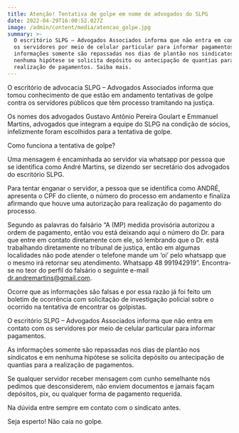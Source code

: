 ```yaml
---
title: Atenção! Tentativa de golpe em nome de advogados do SLPG
date: 2022-04-29T16:00:52.027Z
image: /admin/content/media/atencao_golpe.jpg
summary: >-
  O escritório SLPG – Advogados Associados informa que não entra em contato com
  os servidores por meio de celular particular para informar pagamentos. As
  informações somente são repassadas nos dias de plantão nos sindicatos e em
  nenhuma hipótese se solicita depósito ou antecipação de quantias para a
  realização de pagamentos. Saiba mais.
---
```

O escritório de advocacia SLPG – Advogados Associados informa que tomou conhecimento de que estão em andamento tentativas de golpe contra os servidores públicos que têm processo tramitando na justiça.

Os nomes dos advogados Gustavo Antônio Pereira Goulart e Emmanuel Martins, advogados que integram a equipe do SLPG na condição de sócios, infelizmente foram escolhidos para a tentativa de golpe.

Como funciona a tentativa de golpe?  

Uma mensagem é encaminhada ao servidor via whatsapp por pessoa que se identifica como André Martins, se dizendo ser secretário dos advogados do escritório SLPG.

Para tentar enganar o servidor, a pessoa que se identifica como ANDRÉ,  apresenta o CPF do cliente, o número do processo em andamento e finaliza afirmando que houve uma autorização para realização do pagamento do processo.

Segundo as palavras do falsário “A (MP) medida provisória autorizou a ordem de pagamento, então vou está deixando aqui o número do Dr. para que entre em contato diretamente com ele, só lembrando que o Dr. está trabalhando diretamente no tribunal de justiça, então em algumas localidades não pode atender o telefone mande um ‘oi’ pelo whatsapp que o mesmo irá retornar seu atendimento. Whatsapp 48 991942919”. Encontra-se no teor do perfil do falsário o seguinte e-mail dr.andremartins@gmail.com.

Ocorre que as informações são falsas e por essa razão já foi feito um boletim de ocorrência com solicitação de investigação policial sobre o ocorrido na tentativa de encontrar os golpistas.

O escritório SLPG – Advogados Associados informa que não entra em contato com os servidores por meio de celular particular para informar pagamentos.

As informações somente são repassadas nos dias de plantão nos sindicatos e em nenhuma hipótese se solicita depósito ou antecipação de quantias para a realização de pagamentos.

Se qualquer servidor receber mensagem com cunho semelhante nós pedimos que desconsiderem, não enviem documentos e jamais façam depósitos, pix, ou qualquer forma de pagamento requerida.

Na dúvida entre sempre em contato com o sindicato antes.

Seja esperto! Não caia no golpe.
